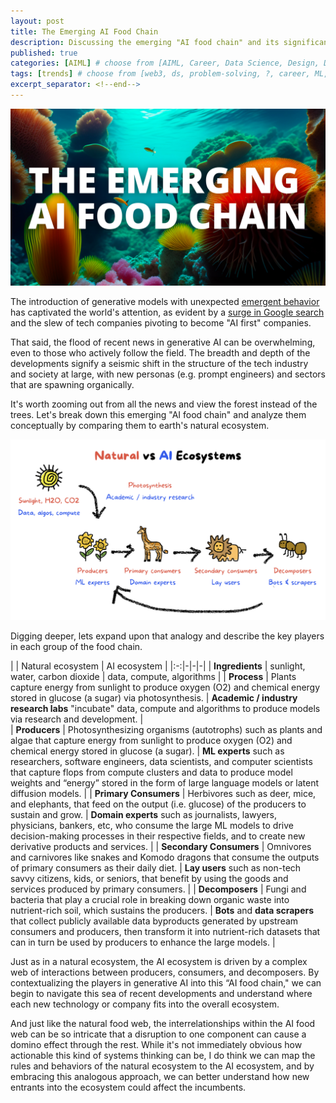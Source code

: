 ```yaml
---
layout: post
title: The Emerging AI Food Chain
description: Discussing the emerging "AI food chain" and its significance in the tech industry and society at large, comparing it to earth's natural ecosystem.
published: true
categories: [AIML] # choose from [AIML, Career, Data Science, Design, Diagrams, Guides, Product, Research, Web3]
tags: [trends] # choose from [web3, ds, problem-solving, ?, career, ML, data science, thoughts, trends, products, Misc]
excerpt_separator: <!--end-->
---
```


[![banner](/static/imgs/banner-ai-food-chain.png)](/static/imgs/banner-ai-food-chain.png)

The introduction of generative models with unexpected [emergent behavior](https://www.assemblyai.com/blog/emergent-abilities-of-large-language-models/) has captivated the world's attention, as evident by a [surge in Google search](https://trends.google.com/trends/explore?geo=US&q=generative%20ai&hl=en) and the slew of tech companies pivoting to become "AI first" companies. 

That said, the flood of recent news in generative AI can be overwhelming, even to those who actively follow the field. The breadth and depth of the developments signify a seismic shift in the structure of the tech industry and society at large, with new personas (e.g. prompt engineers) and sectors that are spawning organically. 

It's worth zooming out from all the news and view the forest instead of the trees. Let's break down this emerging "AI food chain" and analyze them conceptually by comparing them to earth's natural ecosystem.<!--end-->

[![AI food chain](/static/imgs/ai-food-chain.png)](/static/imgs/ai-food-chain.png)

Digging deeper, lets expand upon that analogy and describe the key players in each group of the food chain. 

<div class="table-wrapper" markdown="block">

| | Natural ecosystem | AI ecosystem |
|:-:|-|-|-|
| __Ingredients__ | sunlight, water, carbon dioxide | data, compute, algorithms |
| __Process__ | Plants capture energy from sunlight to produce oxygen (O2) and chemical energy stored in glucose (a sugar) via photosynthesis. | __Academic / industry research labs__ "incubate" data, compute and algorithms to produce models via research and development. |  
| __Producers__ | Photosynthesizing organisms (autotrophs) such as plants and algae that capture energy from sunlight to produce oxygen (O2) and chemical energy stored in glucose (a sugar). | __ML experts__ such as researchers, software engineers, data scientists, and computer scientists that capture flops from compute clusters and data to produce model weights and “energy” stored in the form of large language models or latent diffusion models. |
| __Primary Consumers__ | Herbivores such as deer, mice, and elephants, that feed on the output (i.e. glucose) of the producers to sustain and grow. | __Domain experts__ such as journalists, lawyers, physicians, bankers, etc, who consume the large ML models to drive decision-making processes in their respective fields, and to create new derivative products and services. |
| __Secondary Consumers__ | Omnivores and carnivores like snakes and Komodo dragons that consume the outputs of primary consumers as their daily diet. | __Lay users__ such as non-tech savvy citizens, kids, or seniors, that benefit by using the goods and services produced by primary consumers. |
| __Decomposers__ | Fungi and bacteria that play a crucial role in breaking down organic waste into nutrient-rich soil, which sustains the producers. | __Bots__ and __data scrapers__ that collect publicly available data byproducts generated by upstream consumers and producers, then transform it into nutrient-rich datasets that can in turn be used by producers to enhance the large models. |

</div>

Just as in a natural ecosystem, the AI ecosystem is driven by a complex web of interactions between producers, consumers, and decomposers. By contextualizing the players in generative AI into this “AI food chain," we can begin to navigate this sea of recent developments and understand where each new technology or company fits into the overall ecosystem. 

And just like the natural food web, the interrelationships within the AI food web can be so intricate that a disruption to one component can cause a domino effect through the rest. While it's not immediately obvious how actionable this kind of systems thinking can be, I do think we can map the rules and behaviors of the natural ecosystem to the AI ecosystem, and by embracing this analogous approach, we can better understand how new entrants into the ecosystem could affect the incumbents. 

<!-- ## The AI economy

![banner](/static/imgs/ai-economy.png)

| Sector | Companies |
|-|-|
|AI research | Anthropic, Stability AI, Midjourney, OpenAI, ... |
|AI tooling | __Vector databases__: Chroma, Pinecone, Qdrant, ... <br>__Infrastructure__: Databricks, Nvidia, GCP, AWS, Azure, ... <br>__APIs__: Cohere, AI21, ... <br>Model composability: LangChain, PaLM API & MakerSuite, ...|
|AI community | HuggingFace, Discord (e.g. Midjourney), Lablab.ai, Cerebral Valley, ... |
|AI marketplace | OpenArt, ...| -->


 
